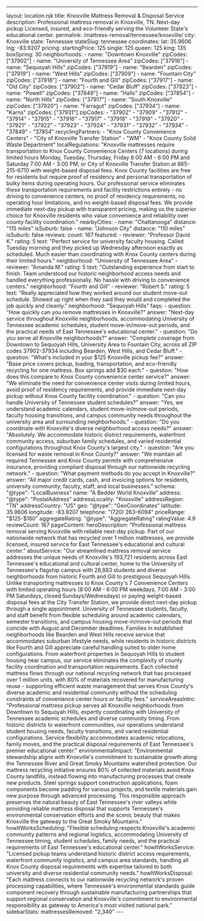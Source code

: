 ---
layout: location.njk
title: Knoxville Mattress Removal & Disposal Service
description: Professional mattress removal in Knoxville, TN. Next-day pickup Licensed, insured, and eco-friendly serving the Volunteer State's educational center.
permalink: /mattress-removal/tennessee/knoxville/
city: Knoxville state: Tennessee stateSlug: tennessee coordinates: lat: 35.9606 lng: -83.9207 pricing: startingPrice: 125 single: 125 queen: 125 king: 135 boxSpring: 30 neighborhoods: - name: "Downtown Knoxville" zipCodes: ["37902"] - name: "University of Tennessee Area" zipCodes: ["37916"] - name: "Sequoyah Hills" zipCodes: ["37919"] - name: "Bearden" zipCodes: ["37919"] - name: "West Hills" zipCodes: ["37909"] - name: "Fountain City" zipCodes: ["37918"] - name: "Fourth and Gill" zipCodes: ["37917"] - name: "Old City" zipCodes: ["37902"] - name: "Cedar Bluff" zipCodes: ["37923"] - name: "Powell" zipCodes: ["37849"] - name: "Halls" zipCodes: ["37854"] - name: "North Hills" zipCodes: ["37917"] - name: "South Knoxville" zipCodes: ["37920"] - name: "Farragut" zipCodes: ["37934"] - name: "Karns" zipCodes: ["37931"] zipCodes: - "37902" - "37909" - "37912" - "37914" - "37915" - "37916" - "37917" - "37918" - "37919" - "37920" - "37921" - "37922" - "37923" - "37924" - "37931" - "37932" - "37934" - "37849" - "37854" recyclingPartners: - "Knox County Convenience Centers" - "City of Knoxville Transfer Station" - "WM" - "Knox County Solid Waste Department" localRegulations: "Knoxville mattresses require transportation to Knox County Convenience Centers (7 locations) during limited hours Monday, Tuesday, Thursday, Friday 8:00 AM - 6:00 PM and Saturday 7:00 AM - 3:00 PM, or City of Knoxville Transfer Station at 865-215-6710 with weight-based disposal fees. Knox County facilities are free for residents but require proof of residency and personal transportation of bulky items during operating hours. Our professional service eliminates these transportation requirements and facility restrictions entirely - no driving to convenience centers, no proof of residency requirements, no operating hour limitations, and no weight-based disposal fees. We provide immediate next-day pickup with transparent pricing, making us the superior choice for Knoxville residents who value convenience and reliability over county facility coordination." nearbyCities: - name: "Chattanooga" distance: "115 miles" isSuburb: false - name: "Johnson City" distance: "110 miles" isSuburb: false reviews: count: 167 featured: - reviewer: "Professor David K." rating: 5 text: "Perfect service for university faculty housing. Called Tuesday morning and they picked up Wednesday afternoon exactly as scheduled. Much easier than coordinating with Knox County centers during their limited hours." neighborhood: "University of Tennessee Area" - reviewer: "Amanda M." rating: 5 text: "Outstanding experience from start to finish. Team understood our historic neighborhood access needs and handled everything professionally. No hassle with driving to convenience centers." neighborhood: "Fourth and Gill" - reviewer: "Robert S." rating: 5 text: "Really appreciated how they worked around our student move-out schedule. Showed up right when they said they would and completed the job quickly and cleanly." neighborhood: "Sequoyah Hills" faqs: - question: "How quickly can you remove mattresses in Knoxville?" answer: "Next-day service throughout Knoxville neighborhoods, accommodating University of Tennessee academic schedules, student move-in/move-out periods, and the practical needs of East Tennessee's educational center." - question: "Do you serve all Knoxville neighborhoods?" answer: "Complete coverage from Downtown to Sequoyah Hills, University Area to Fountain City, across all ZIP codes 37902-37934 including Bearden, West Hills, and Cedar Bluff." - question: "What's included in your $125 Knoxville pickup fee?" answer: "Base price covers pickup, loading, transportation, and eco-friendly recycling for one mattress. Box springs add $30 each." - question: "How does this compare to Knox County convenience center service?" answer: "We eliminate the need for convenience center visits during limited hours, avoid proof of residency requirements, and provide immediate next-day pickup without Knox County facility coordination." - question: "Can you handle University of Tennessee student schedules?" answer: "Yes, we understand academic calendars, student move-in/move-out periods, faculty housing transitions, and campus community needs throughout the university area and surrounding neighborhoods." - question: "Do you coordinate with Knoxville's diverse neighborhood access needs?" answer: "Absolutely. We accommodate historic district requirements, waterfront community access, suburban family schedules, and varied residential configurations throughout Knox County's largest city." - question: "Are you licensed for waste removal in Knox County?" answer: "We maintain all required Tennessee and Knox County permits with comprehensive insurance, providing compliant disposal through our nationwide recycling network." - question: "What payment methods do you accept in Knoxville?" answer: "All major credit cards, cash, and invoicing options for residents, university community, faculty, staff, and local businesses." schema: "@type": "LocalBusiness" name: "A Bedder World Knoxville" address: "@type": "PostalAddress" addressLocality: "Knoxville" addressRegion: "TN" addressCountry: "US" geo: "@type": "GeoCoordinates" latitude: 35.9606 longitude: -83.9207 telephone: "(720) 263-6094" priceRange: "$125-$180" aggregateRating: "@type": "AggregateRating" ratingValue: 4.9 reviewCount: 167 pageContent: heroDescription: "Professional mattress removal serving Knoxville with reliable next-day pickup. Part of our nationwide network that has recycled over 1 million mattresses, we provide licensed, insured service for East Tennessee's educational and cultural center." aboutService: "Our streamlined mattress removal service addresses the unique needs of Knoxville's 193,721 residents across East Tennessee's educational and cultural center, home to the University of Tennessee's flagship campus with 28,883 students and diverse neighborhoods from historic Fourth and Gill to prestigious Sequoyah Hills. Unlike transporting mattresses to Knox County's 7 Convenience Centers with limited operating hours (8:00 AM - 6:00 PM weekdays, 7:00 AM - 3:00 PM Saturdays, closed Sundays/Wednesdays) or paying weight-based disposal fees at the City Transfer Station, we provide direct next-day pickup through a single appointment. University of Tennessee students, faculty, and staff benefit from flexible scheduling around academic calendars, semester transitions, and campus housing move-in/move-out periods that coincide with August and December deadlines. Families in established neighborhoods like Bearden and West Hills receive service that accommodates suburban lifestyle needs, while residents in historic districts like Fourth and Gill appreciate careful handling suited to older home configurations. From waterfront properties in Sequoyah Hills to student housing near campus, our service eliminates the complexity of county facility coordination and transportation requirements. Each collected mattress flows through our national recycling network that has processed over 1 million units, with 80% of materials recovered for manufacturing reuse - supporting efficient waste management that serves Knox County's diverse academic and residential community without the scheduling constraints of convenience center hours or facility fees." serviceAreasIntro: "Professional mattress pickup serves all Knoxville neighborhoods from Downtown to Sequoyah Hills, expertly coordinating with University of Tennessee academic schedules and diverse community timing. From historic districts to waterfront communities, our operations understand student housing needs, faculty transitions, and varied residential configurations. Service flexibility accommodates academic relocations, family moves, and the practical disposal requirements of East Tennessee's premier educational center." environmentalImpact: "Environmental stewardship aligns with Knoxville's commitment to sustainable growth along the Tennessee River and Great Smoky Mountains watershed protection. Our mattress recycling initiative ensures 80% of collected materials avoid Knox County landfills, instead flowing into manufacturing processes that create new products. Steel springs support construction applications, foam components become padding for various projects, and textile materials gain new purpose through advanced processing. This responsible approach preserves the natural beauty of East Tennessee's river valleys while providing reliable mattress disposal that supports Tennessee's environmental conservation efforts and the scenic beauty that makes Knoxville the gateway to the Great Smoky Mountains." howItWorksScheduling: "Flexible scheduling respects Knoxville's academic community patterns and regional logistics, accommodating University of Tennessee timing, student schedules, family needs, and the practical requirements of East Tennessee's educational center." howItWorksService: "Licensed pickup teams understand historic district access requirements, waterfront community logistics, and campus area standards, handling all Knox County disposal requirements with expertise tailored to both university and diverse residential community needs." howItWorksDisposal: "Each mattress connects to our nationwide recycling network's proven processing capabilities, where Tennessee's environmental standards guide component recovery through sustainable manufacturing partnerships that support regional conservation and Knoxville's commitment to environmental responsibility as gateway to America's most visited national park." sidebarStats: mattressesRemoved: "2,340" ---